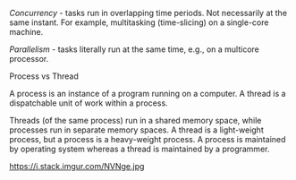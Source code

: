 *Concurrency*  - tasks run in overlapping time periods. Not necessarily at the same instant. For example, 
multitasking (time-slicing) on a single-core machine.

*Parallelism*  - tasks literally run at the same time, e.g., on a multicore processor.

Process vs Thread

A process is an instance of a program running on a computer. A thread is a dispatchable unit of work
within a process.

Threads (of the same process) run in a shared memory space, while processes run in separate memory spaces.
A thread is a light-weight process, but a process is a heavy-weight process. A process is maintained by operating 
system whereas a thread is maintained by a programmer.

https://i.stack.imgur.com/NVNge.jpg
